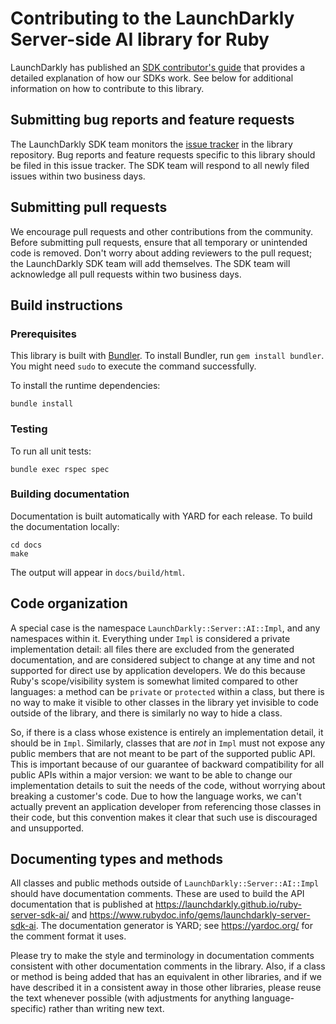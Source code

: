 # Contributing to the LaunchDarkly Server-side AI library for Ruby

LaunchDarkly has published an [SDK contributor's guide](https://docs.launchdarkly.com/sdk/concepts/contributors-guide) that provides a detailed explanation of how our SDKs work. See below for additional information on how to contribute to this library.

## Submitting bug reports and feature requests

The LaunchDarkly SDK team monitors the [issue tracker](https://github.com/launchdarkly/ruby-server-sdk-ai/issues) in the library repository. Bug reports and feature requests specific to this library should be filed in this issue tracker. The SDK team will respond to all newly filed issues within two business days.

## Submitting pull requests

We encourage pull requests and other contributions from the community. Before submitting pull requests, ensure that all temporary or unintended code is removed. Don't worry about adding reviewers to the pull request; the LaunchDarkly SDK team will add themselves. The SDK team will acknowledge all pull requests within two business days.

## Build instructions

### Prerequisites

This library is built with [Bundler](https://bundler.io/). To install Bundler, run `gem install bundler`. You might need `sudo` to execute the command successfully.

To install the runtime dependencies:

```
bundle install
```

### Testing

To run all unit tests:

```
bundle exec rspec spec
```

### Building documentation

Documentation is built automatically with YARD for each release. To build the documentation locally:

```
cd docs
make
```

The output will appear in `docs/build/html`.

## Code organization

A special case is the namespace `LaunchDarkly::Server::AI::Impl`, and any namespaces within it. Everything under `Impl` is considered a private implementation detail: all files there are excluded from the generated documentation, and are considered subject to change at any time and not supported for direct use by application developers. We do this because Ruby's scope/visibility system is somewhat limited compared to other languages: a method can be `private` or `protected` within a class, but there is no way to make it visible to other classes in the library yet invisible to code outside of the library, and there is similarly no way to hide a class.

So, if there is a class whose existence is entirely an implementation detail, it should be in `Impl`. Similarly, classes that are _not_ in `Impl` must not expose any public members that are not meant to be part of the supported public API. This is important because of our guarantee of backward compatibility for all public APIs within a major version: we want to be able to change our implementation details to suit the needs of the code, without worrying about breaking a customer's code. Due to how the language works, we can't actually prevent an application developer from referencing those classes in their code, but this convention makes it clear that such use is discouraged and unsupported.

## Documenting types and methods

All classes and public methods outside of `LaunchDarkly::Server::AI::Impl` should have documentation comments. These are used to build the API documentation that is published at https://launchdarkly.github.io/ruby-server-sdk-ai/ and https://www.rubydoc.info/gems/launchdarkly-server-sdk-ai. The documentation generator is YARD; see https://yardoc.org/ for the comment format it uses.

Please try to make the style and terminology in documentation comments consistent with other documentation comments in the library. Also, if a class or method is being added that has an equivalent in other libraries, and if we have described it in a consistent away in those other libraries, please reuse the text whenever possible (with adjustments for anything language-specific) rather than writing new text.

